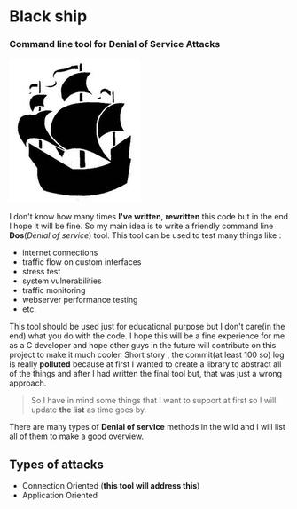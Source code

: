 # Black ship



### Command line tool for Denial of Service Attacks

![experimental](doc/ship.jpg)

I don't know how many times **I've written**, **rewritten** this code but in the end I hope it will be fine. So my main idea is to write a friendly command line **Dos**(*Denial of service*) tool. This tool can be used to test many things like : 

- internet connections 
- traffic flow on custom interfaces 
- stress test 
- system vulnerabilities 
- traffic monitoring 
- webserver performance testing 
- etc. 

This tool should be used just for educational purpose but I don't care(in the end) what you do with the code. I hope this will be a fine experience for me as a C developer and hope other guys in the future will contribute on this project to make it much cooler. Short story , the commit(at least 100 so) log is really **polluted** because at first I wanted to create a library to abstract all of the things and after I had written the final tool but, that was just a wrong approach. 

 > So I have in mind some things that I want to support at first so I will update **the list** as  time goes by. 

There are many types of **Denial of service** methods in the wild and I will list all of them to make a good overview.


## Types of attacks

- Connection Oriented (**this tool will address this**)
- Application Oriented
